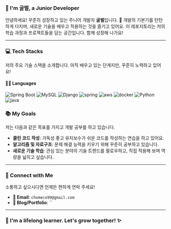 ### 👋 I'm 굴벌, a Junior Developer

안녕하세요! 꾸준히 성장하고 있는 주니어 개발자 **굴벌**입니다. 🚀
개발의 기본기를 탄탄하게 다지며, 새로운 기술을 배우고 적용하는 것을 즐기고 있어요. 이 레포지토리는 저의 학습 과정과 프로젝트들을 담는 공간입니다. 함께 성장해 나가요!

---

### 💻 Tech Stacks

저의 주요 기술 스택을 소개합니다. 아직 배우고 있는 단계지만, 꾸준히 노력하고 있어요!

#### 👨‍💻 Languages

![Spring Boot](https://img.shields.io/badge/springboot-6DB33F.svg?&style=for-the-badge&logo=springboot&logoColor=white) ![MySQL](https://img.shields.io/badge/mysql-4479A1.svg?&style=for-the-badge&logo=mysql&logoColor=white) ![Django](https://img.shields.io/badge/django-092E20.svg?&style=for-the-badge&logo=django&logoColor=white) ![spring](https://img.shields.io/badge/spring-6DB33F.svg?&style=for-the-badge&logo=spring&logoColor=white) ![aws](https://img.shields.io/badge/Aws-000000.svg?&style=for-the-badge) ![docker](https://img.shields.io/badge/docker-2496ED.svg?&style=for-the-badge&logo=docker&logoColor=white) ![Python](https://img.shields.io/badge/python-3776AB.svg?&style=for-the-badge&logo=python&logoColor=white) ![java](https://img.shields.io/badge/Java-000000.svg?&style=for-the-badge) 

### 📚 My Goals

저는 다음과 같은 목표를 가지고 개발 공부를 하고 있습니다.
* **클린 코드 작성**: 가독성 좋고 유지보수가 쉬운 코드를 작성하는 연습을 하고 있어요.
* **알고리즘 및 자료구조**: 문제 해결 능력을 키우기 위해 꾸준히 공부하고 있습니다.
* **새로운 기술 학습**: 관심 있는 분야의 기술 트렌드를 팔로우하고, 직접 적용해 보며 역량을 넓히고 싶습니다.

---

### 🤝 Connect with Me

소통하고 싶으시다면 언제든 편하게 연락 주세요!

* **📧 Email**: `chomeco99@gmail.com`
* **🔗 Blog/Portfolio**: ``

---

### 🌱 I'm a lifelong learner. Let's grow together! ✨

